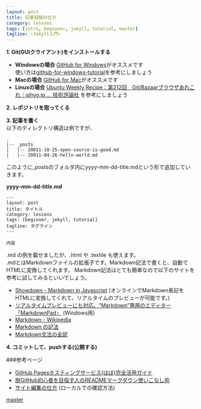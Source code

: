 ```yaml
---
layout: post
title: 記事投稿の仕方
category: lessons
tags: [intro, beginner, jekyll, tutorial, master]
tagline: ~Jekyll入門~
---
```


**1. Git(GUIクライアント)をインストールする**

 - **Windowsの場合** [GitHub for Windows](http://windows.github.com/)がオススメです  
 使い方は[github-for-windows-tutorial](http://chocolatina.github.com/github-for-windows-tutorial/)を参考にしましょう
 - **Macの場合** [GitHub for Mac](http://mac.github.com/)がオススメです
 - **Linuxの場合** [Ubuntu Weekly Recipe：第212回　Git/Bazaarブラウザあれこれ｜gihyo.jp … 技術評論社](http://gihyo.jp/admin/serial/01/ubuntu-recipe/0212) を参考にしましょう

**2. レポジトリを取ってくる**

**3. 記事を書く**  
以下のディレクトリ構造は例ですが、

	.
	|-- _posts
	|   |-- 20011-10-25-open-source-is-good.md
	|   |-- 20011-04-26-hello-world.md

このように\_postsのフォルダ内にyyyy-mm-dd-title.mdという形で追加していきます。

**yyyy-mm-dd-title.md**

	---
	layout: post
	title: タイトル
	category: lessons
	tags: [beginner, jekyll, tutorial]
	tagline: タグライン
	---

	内容

.md の例を載せましたが、.html や .textile も使えます。  
.mdとはMarkdownファイルの拡張子です。Markdown記法で書くと、自動でHTMLに変換してくれます。
Markdown記法はとても簡単なので以下のサイトを参考に試してみるといいでしょう。

 - [Showdown - Markdown in Javascript](http://pamgau.net/showdown/)
   (オンラインでMarkdown表記をHTMLに変換してくれて、リアルタイムのプレビューが可能です。)
 - [リアルタイムプレビューにも対応、“Markdown”専用のエディター「MarkdownPad」](http://www.forest.impress.co.jp/docs/review/20111020_485035.html) (Windows用)
 - [Markdown - Wikipedia](http://ja.wikipedia.org/wiki/Markdown)
 - [Markdown の記法](http://technetium.matrix.jp/markdown.html)
 - [Markdown文法の全訳](http://blog.2310.net/archives/6)

**4. コミットして、pushする(公開する)**

###参考ページ
- [GitHub Pagesホスティングサービス(ほぼ)完全活用ガイド](http://tokkono.cute.coocan.jp/blog/slow/index.php/programming/github-pages-almost-perfect-guide/#github-pages-ref3) 
- [脱GitHub初心者を目指す人のREADMEマークダウン使いこなし術](http://tokkono.cute.coocan.jp/blog/slow/index.php/programming/markdown-skills-for-github-beginners/) 
- [サイト編集の仕方](https://github.com/moto-net/moto-net.github.com/wiki/EditSite) (ローカルでの確認方法)


[master](http://coderwall.com/crazymaster)
